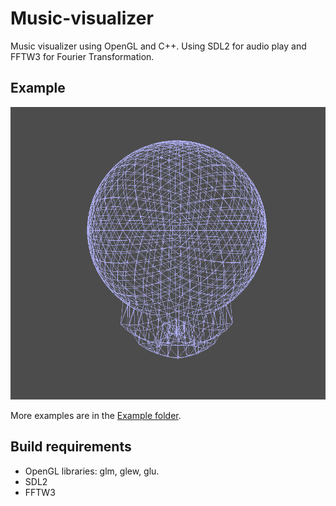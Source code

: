 # Music-visualizer

Music visualizer using OpenGL and C++.
Using SDL2 for audio play and FFTW3 for Fourier Transformation.

## Example

![alt tag](https://github.com/lluis-mendoza/music-visualizer/blob/main/examples/example.gif)

More examples are in the [Example folder](https://github.com/lluis-mendoza/music-visualizer/blob/main/examples/).

## Build requirements

* OpenGL libraries: glm, glew, glu.
* SDL2
* FFTW3